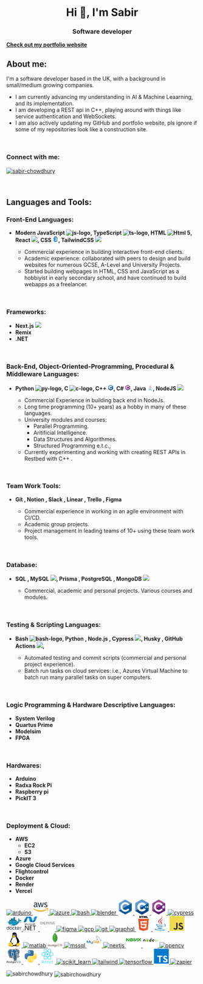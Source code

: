 
<h1 align="center">Hi 👋, I'm Sabir</h1>
<h3 align="center">Software developer</h3>

[**Check out my portfolio website**](https://sabirc.vercel.app/)

<h2 align="left">About me:</h2>  

I'm a software developer based in the UK, with a background in small/medium growing companies.

- I am currently advancing my understanding in AI & Machine Leaarning, and its implementation.
- I am developing a REST api in C++, playing around with things like service authentication and WebSockets.
- I am also actively updating my GitHub and portfolio website, pls ignore if some of my repositories look like a construction site.

<!---
<h2 align="left">About me:</h2>  
My journey into the world of programming began when I was just 12 years old through my older brother, who at the time was studying Computer Science for his GCSE's. I grew up in a family where everything is a competition, and I was adamant that I could create a better game than him. Little did I know that this initial spark of ambition would evolve into a passion for creating applications, games, and even venturing into the realm of robotics. <br><br>

I've recently graduated with a BEng in Computer Systems Engineering (A blend of computer science and electronics) from The University of Bath. I had the opportunity to work full-time as a full stack developer at an exciting startup through my placement year. Working closely with the founder, CTO and senior developers was an invaluable experience that enriched me with a wealth of knowledge and practical skills.  

Subsequently, during my final year, I embarked on a part-time internship as an Investment Analyst at Europe's leading pre-seed investment fund for university startups. This unique opportunity allowed me to explore the business side of the startup world. The knowledge I acquired during this time has propelled me forward on my path to becoming a well-rounded programmer with a keen understanding of business dynamics.  

Currently, I am actively seeking a new employment opportunity that will enable me to continue my career in software development.
-->

<br />
<h3 align="left">Connect with me:</h3>
<p align="left">
<a href="https://linkedin.com/in/sabir-chowdhury" target="blank"><img align="center" src="https://raw.githubusercontent.com/rahuldkjain/github-profile-readme-generator/master/src/images/icons/Social/linked-in-alt.svg" alt="sabir-chowdhury" height="30" width="40" /></a>
</p>

<br />


<h2 align="left">Languages and Tools:</h2>

<h3 align="left">Front-End Languages:</h3>

 
- **Modern JavaScript <img src="https://seeklogo.com/images/J/javascript-logo-8892AEFCAC-seeklogo.com.png" alt="js-logo" width="15"/>,
 TypeScript <img src="https://seeklogo.com/images/T/typescript-logo-B29A3F462D-seeklogo.com.png" alt="ts-logo" width="15"/>,
 HTML <img src="https://cdn-icons-png.flaticon.com/128/5968/5968267.png" alt="Html 5" width="15">,
 React <img src="https://upload.wikimedia.org/wikipedia/commons/thumb/a/a7/React-icon.svg/2300px-React-icon.svg.png" width="15"/>,
 CSS <img width="15" src="https://raw.githubusercontent.com/devicons/devicon/master/icons/css3/css3-original-wordmark.svg" alt="css3">,
 TailwindCSS <img src="https://upload.wikimedia.org/wikipedia/commons/thumb/d/d5/Tailwind_CSS_Logo.svg/2048px-Tailwind_CSS_Logo.svg.png" width="15"/>**

  - Commercial experience in building interactive front-end clients.
  - Academic experience: collaborated with peers to design and build websites for numerous GCSE, A-Level and University Projects.
  - Started building webpages in HTML, CSS and JavaScript as a hobbiyist in early secondary school, and have continued to build webapps as a freelancer.

<br />
<h3 align="left">Frameworks:</h3>

- **Next.js** <img src="https://cdn.worldvectorlogo.com/logos/next-js.svg" width="15"/> 
- **Remix** <img src="https://avatars.githubusercontent.com/u/64235328?s=200&v=4" alt="" width="15"/>
- **.NET** <img src="https://cdn.iconscout.com/icon/free/png-256/free-dotnet-283005.png" alt="" width="15"/>


<br />
<h3 align="left">Back-End, Object-Oriented-Programming, Procedural & Middleware Languages:</h3>

- **Python <img src="https://upload.wikimedia.org/wikipedia/commons/thumb/c/c3/Python-logo-notext.svg/1024px-Python-logo-notext.svg.png" alt="py-logo" width="15"/>,
C <img src="https://upload.wikimedia.org/wikipedia/commons/thumb/1/18/C_Programming_Language.svg/1200px-C_Programming_Language.svg.png" alt="c-logo" width="15"/>,
C++ <img src="https://raw.githubusercontent.com/devicons/devicon/master/icons/cplusplus/cplusplus-original.svg" alt="cpp-logo" width="15"/>,
C# <img src="https://raw.githubusercontent.com/devicons/devicon/master/icons/csharp/csharp-original.svg" alt="csharp-logo" width="15"/>,
Java <img src="https://raw.githubusercontent.com/devicons/devicon/master/icons/java/java-original.svg" alt="java logo" width="15"/>,
NodeJS <img src="https://upload.wikimedia.org/wikipedia/commons/thumb/d/d9/Node.js_logo.svg/2560px-Node.js_logo.svg.png" width="15">**

  - Commercial Experience in building back end in NodeJs.
  - Long time programming (10+ years) as a hobby in many of these languages.
  - University modules and courses:
    - Parallel Programming.
    - Aritificial Intelligence.
    - Data Structures and Algorithmes.
    - Structured Programming e.t.c.,
  - Currently experimenting and working with creating REST APIs in Restbed with C++ .


<br />
<h3 align="left">Team Work Tools:</h3>

- **Git <img src="https://git-scm.com/images/logos/downloads/Git-Icon-1788C.png" alt="" width="15"/>,
Notion <img src="https://upload.wikimedia.org/wikipedia/commons/thumb/e/e9/Notion-logo.svg/2048px-Notion-logo.svg.png" alt="" width="15"/>,
Slack <img src="https://upload.wikimedia.org/wikipedia/commons/thumb/d/d5/Slack_icon_2019.svg/2048px-Slack_icon_2019.svg.png" alt="" width="15"/>,
Linear <img src="https://images.ctfassets.net/9haz2glq4wt0/3pLBZlnZeQuRqYvrzICdup/136e9ac5571abed7811bdf28dae873da/Linear_App_Logo.webp" alt="" width="15"/>,
Trello <img src="https://cdn.icon-icons.com/icons2/3041/PNG/512/trello_logo_icon_189227.png" alt="" width="15"/>,
Figma <img src="https://brandeps.com/logo-download/F/Figma-logo-vector-01.svg" alt="" width="15"/>**

  - Commercial experience in working in an agile environment with CI/CD.
  - Academic group projects.
  - Project management in leading teams of 10+ using these team work tools.


<br />
<h3 align="left">Database:</h3>

- **SQL <img src="https://static-00.iconduck.com/assets.00/sql-database-sql-azure-icon-1955x2048-4pmty46t.png" alt="" width="15"/>,
MySQL <img src="https://cdn.worldvectorlogo.com/logos/mysql-6.svg" width="15"/>,
Prisma <img src="https://cdn.worldvectorlogo.com/logos/prisma-2.svg" alt="" height="15"/>,
PostgreSQL <img src="https://cdn-icons-png.flaticon.com/512/5968/5968342.png" alt="" width="15"/>,
MongoDB <img src="https://upload.wikimedia.org/wikipedia/commons/thumb/0/00/Mongodb.png/1200px-Mongodb.png" width="15" />**

  - Commercial, academic and personal projects. Various courses and modules.


<br />
<h3 align="left">Testing & Scripting Languages:</h3>

- **Bash <img src="https://upload.wikimedia.org/wikipedia/commons/thumb/4/4b/Bash_Logo_Colored.svg/1200px-Bash_Logo_Colored.svg.png" alt="bash-logo" width="15"/>,
Python <img src="https://upload.wikimedia.org/wikipedia/commons/thumb/c/c3/Python-logo-notext.svg/701px-Python-logo-notext.svg.png" alt="" width="15"/>,
Node.js <img src="https://upload.wikimedia.org/wikipedia/commons/thumb/d/d9/Node.js_logo.svg/2560px-Node.js_logo.svg.png" alt="" width="15"/>,
Cypress <img src="https://blog.knoldus.com/wp-content/uploads/2022/04/cypress.png" width="15"/>,
Husky <img src="https://cdn-icons-png.flaticon.com/512/281/281579.png" alt="" width="15"/>,
GitHub Actions <img src="https://avatars.githubusercontent.com/u/44036562?s=280&v=4" width="15"/>,**

  - Automated testing and commit scripts (commercial and personal project experience).
  - Batch run tasks on cloud services: i.e., Azures Virtual Machine to batch run many parallel tasks on super computers.





<br />
<h3 align="left">Logic Programming & Hardware Descriptive Languages:</h3>

- **System Verilog <img src="https://upload.wikimedia.org/wikipedia/en/e/ef/SystemVerilog_logo.png" alt="" width="15"/>**
- **Quartus Prime <img src="https://www.jackenhack.com/wp-content/uploads/2020/01/Quartus_prime_icon.png" alt="" width="15"/>**
- **Modelsim <img src="https://downloadlynet.ir/wp-content/uploads/2020/03/ModelSim.png" alt="" width="15"/>**
- **FPGA <img src="https://icons.veryicon.com/png/o/miscellaneous/2022-complete-collection-of-alibaba-cloud/fpga-2.png" alt="" width="15"/>**


<br />
<h3 align="left">Hardwares:</h3>

- **Arduino <img src="https://static-00.iconduck.com/assets.00/arduino-icon-2048x1397-pmu0lemh.png" alt="" width="15"/>**
- **Radxa Rock Pi <img src="https://dl.radxa.com/media/logo/rockpi1x4.svg" alt="" height="15"/>**
- **Raspberry pi <img src="https://cdn.worldvectorlogo.com/logos/raspberry-pi.svg" alt="" width="15"/>**
- **PickIT 3 <img src="https://sigaris-electronics.eu/wp-content/uploads/2018/09/Microchip_Miniaturka_300x300.jpg" alt="" width="15"/>**


<br />
<h3 align="left">Deployment & Cloud:</h3>

- **AWS <img src="" alt="" width="15"/>**
  - **EC2 <img src="" alt="" width="15"/>** 
  - **S3 <img src="" alt="" width="15"/>**
- **Azure <img src="" alt="" width="15"/>**
- **Google Cloud Services <img src="" alt="" width="15"/>**
- **Flightcontrol <img src="" alt="" width="15"/>**
- **Docker <img src="" alt="" width="15"/>**
- **Render <img src="" alt="" width="15"/>**
- **Vercel <img src="" alt="" width="15"/>**





















<p align="left">
<a href="https://www.arduino.cc/" target="_blank" rel="noreferrer">
<img src="https://cdn.worldvectorlogo.com/logos/arduino-1.svg" alt="arduino" width="40" height="40"/> </a>
<a href="https://aws.amazon.com" target="_blank" rel="noreferrer">
<img src="https://raw.githubusercontent.com/devicons/devicon/master/icons/amazonwebservices/amazonwebservices-original-wordmark.svg" alt="aws" width="40" height="40"/> </a>
<a href="https://azure.microsoft.com/en-in/" target="_blank" rel="noreferrer">
<img src="https://www.vectorlogo.zone/logos/microsoft_azure/microsoft_azure-icon.svg" alt="azure" width="40" height="40"/> </a>
<a href="https://www.gnu.org/software/bash/" target="_blank" rel="noreferrer">
<img src="https://www.vectorlogo.zone/logos/gnu_bash/gnu_bash-icon.svg" alt="bash" width="40" height="40"/> </a>
<a href="https://www.blender.org/" target="_blank" rel="noreferrer"> 
<img src="https://download.blender.org/branding/community/blender_community_badge_white.svg" alt="blender" width="40" height="40"/> </a>
<a href="https://www.cprogramming.com/" target="_blank" rel="noreferrer">
<img src="https://raw.githubusercontent.com/devicons/devicon/master/icons/c/c-original.svg" alt="c" width="40" height="40"/> </a>
<a href="https://www.w3schools.com/cpp/" target="_blank" rel="noreferrer">
<img src="https://raw.githubusercontent.com/devicons/devicon/master/icons/cplusplus/cplusplus-original.svg" alt="cplusplus" width="40" height="40"/> </a>
<a href="https://www.w3schools.com/cs/" target="_blank" rel="noreferrer">
<img src="https://raw.githubusercontent.com/devicons/devicon/master/icons/csharp/csharp-original.svg" alt="csharp" width="40" height="40"/> </a>
<a href="https://www.cypress.io" target="_blank" rel="noreferrer">
<img src="https://raw.githubusercontent.com/simple-icons/simple-icons/6e46ec1fc23b60c8fd0d2f2ff46db82e16dbd75f/icons/cypress.svg" alt="cypress" width="40" height="40"/> </a>
<a href="https://www.docker.com/" target="_blank" rel="noreferrer">
<img src="https://raw.githubusercontent.com/devicons/devicon/master/icons/docker/docker-original-wordmark.svg" alt="docker" width="40" height="40"/> </a>
<a href="https://dotnet.microsoft.com/" target="_blank" rel="noreferrer">
<img src="https://raw.githubusercontent.com/devicons/devicon/master/icons/dot-net/dot-net-original-wordmark.svg" alt="dotnet" width="40" height="40"/> </a>
<a href="https://expressjs.com" target="_blank" rel="noreferrer"> <img src="https://raw.githubusercontent.com/devicons/devicon/master/icons/express/express-original-wordmark.svg" alt="express" width="40" height="40"/> </a> <a href="https://www.figma.com/" target="_blank" rel="noreferrer">
<img src="https://www.vectorlogo.zone/logos/figma/figma-icon.svg" alt="figma" width="40" height="40"/> </a>
<a href="https://cloud.google.com" target="_blank" rel="noreferrer">
<img src="https://www.vectorlogo.zone/logos/google_cloud/google_cloud-icon.svg" alt="gcp" width="40" height="40"/> </a>
<a href="https://git-scm.com/" target="_blank" rel="noreferrer">
<img src="https://www.vectorlogo.zone/logos/git-scm/git-scm-icon.svg" alt="git" width="40" height="40"/> </a>
<a href="https://graphql.org" target="_blank" rel="noreferrer">
<img src="https://www.vectorlogo.zone/logos/graphql/graphql-icon.svg" alt="graphql" width="40" height="40"/> </a>
<a href="https://www.w3.org/html/" target="_blank" rel="noreferrer">
<img src="https://raw.githubusercontent.com/devicons/devicon/master/icons/html5/html5-original-wordmark.svg" alt="html5" width="40" height="40"/> </a>
<a href="https://www.java.com" target="_blank" rel="noreferrer">
<img src="https://raw.githubusercontent.com/devicons/devicon/master/icons/java/java-original.svg" alt="java" width="40" height="40"/> </a>
<a href="https://developer.mozilla.org/en-US/docs/Web/JavaScript" target="_blank" rel="noreferrer">
<img src="https://raw.githubusercontent.com/devicons/devicon/master/icons/javascript/javascript-original.svg" alt="javascript" width="40" height="40"/> </a>
<a href="https://www.linux.org/" target="_blank" rel="noreferrer">
<img src="https://raw.githubusercontent.com/devicons/devicon/master/icons/linux/linux-original.svg" alt="linux" width="40" height="40"/> </a>
<a href="https://www.mathworks.com/" target="_blank" rel="noreferrer">
<img src="https://upload.wikimedia.org/wikipedia/commons/2/21/Matlab_Logo.png" alt="matlab" width="40" height="40"/> </a>
<a href="https://www.mongodb.com/" target="_blank" rel="noreferrer">
<img src="https://raw.githubusercontent.com/devicons/devicon/master/icons/mongodb/mongodb-original-wordmark.svg" alt="mongodb" width="40" height="40"/> </a>
<a href="https://www.microsoft.com/en-us/sql-server" target="_blank" rel="noreferrer">
<img src="https://www.svgrepo.com/show/303229/microsoft-sql-server-logo.svg" alt="mssql" width="40" height="40"/> </a>
<a href="https://www.mysql.com/" target="_blank" rel="noreferrer">
<img src="https://raw.githubusercontent.com/devicons/devicon/master/icons/mysql/mysql-original-wordmark.svg" alt="mysql" width="40" height="40"/> </a>
<a href="https://nextjs.org/" target="_blank" rel="noreferrer">
<img src="https://cdn.worldvectorlogo.com/logos/nextjs-2.svg" alt="nextjs" width="40" height="40"/> </a>
<a href="https://www.nginx.com" target="_blank" rel="noreferrer">
<img src="https://raw.githubusercontent.com/devicons/devicon/master/icons/nginx/nginx-original.svg" alt="nginx" width="40" height="40"/> </a>
<a href="https://nodejs.org" target="_blank" rel="noreferrer">
<img src="https://raw.githubusercontent.com/devicons/devicon/master/icons/nodejs/nodejs-original-wordmark.svg" alt="nodejs" width="40" height="40"/> </a>
<a href="https://opencv.org/" target="_blank" rel="noreferrer">
<img src="https://www.vectorlogo.zone/logos/opencv/opencv-icon.svg" alt="opencv" width="40" height="40"/> </a>
<a href="https://www.postgresql.org" target="_blank" rel="noreferrer">
<img src="https://raw.githubusercontent.com/devicons/devicon/master/icons/postgresql/postgresql-original-wordmark.svg" alt="postgresql" width="40" height="40"/> </a>
<a href="https://www.python.org" target="_blank" rel="noreferrer">
<img src="https://raw.githubusercontent.com/devicons/devicon/master/icons/python/python-original.svg" alt="python" width="40" height="40"/> </a>
<a href="https://reactjs.org/" target="_blank" rel="noreferrer">
<img src="https://raw.githubusercontent.com/devicons/devicon/master/icons/react/react-original-wordmark.svg" alt="react" width="40" height="40"/> </a>
<a href="https://scikit-learn.org/" target="_blank" rel="noreferrer">
<img src="https://upload.wikimedia.org/wikipedia/commons/0/05/Scikit_learn_logo_small.svg" alt="scikit_learn" width="40" height="40"/> </a>
<a href="https://tailwindcss.com/" target="_blank" rel="noreferrer">
<img src="https://www.vectorlogo.zone/logos/tailwindcss/tailwindcss-icon.svg" alt="tailwind" width="40" height="40"/> </a>
<a href="https://www.tensorflow.org" target="_blank" rel="noreferrer">
<img src="https://www.vectorlogo.zone/logos/tensorflow/tensorflow-icon.svg" alt="tensorflow" width="40" height="40"/> </a>
<a href="https://www.typescriptlang.org/" target="_blank" rel="noreferrer">
<img src="https://raw.githubusercontent.com/devicons/devicon/master/icons/typescript/typescript-original.svg" alt="typescript" width="40" height="40"/> </a>
<a href="https://zapier.com" target="_blank" rel="noreferrer">
<img src="https://www.vectorlogo.zone/logos/zapier/zapier-icon.svg" alt="zapier" width="40" height="40"/> </a> </p>


<p><img align="left" src="https://github-readme-stats.vercel.app/api/top-langs?username=sabirchowdhury&show_icons=true&locale=en&layout=compact" alt="sabirchowdhury" /></p>


<p>&nbsp;<img align="center" src="https://github-readme-stats.vercel.app/api?username=sabirchowdhury&show_icons=true&locale=en" alt="sabirchowdhury" /></p>
